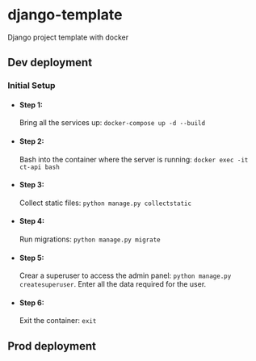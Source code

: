 # django-template
Django project template with docker

## Dev deployment

### Initial Setup
* #### Step 1:
  Bring all the services up: `docker-compose up -d --build`

* #### Step 2:
  Bash into the container where the server is running: `docker exec -it ct-api bash`

* #### Step 3:
  Collect static files: `python manage.py collectstatic`

* #### Step 4:
  Run migrations: `python manage.py migrate`

* #### Step 5:
  Crear a superuser to access the admin panel: `python manage.py createsuperuser`. Enter all the data required for the user.

* #### Step 6:
  Exit the container: `exit`


## Prod deployment
